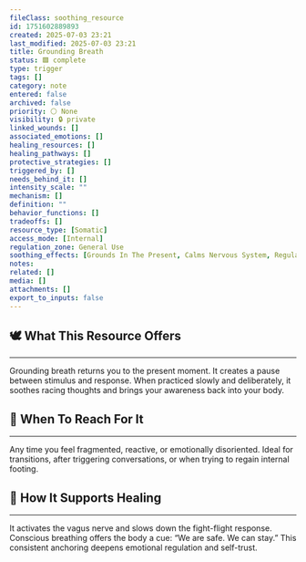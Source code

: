 ```yaml
---
fileClass: soothing_resource
id: 1751602889893
created: 2025-07-03 23:21
last_modified: 2025-07-03 23:21
title: Grounding Breath
status: 🟩 complete
type: trigger
tags: []
category: note
entered: false
archived: false
priority: ⚪ None
visibility: 🔒 private
linked_wounds: []
associated_emotions: []
healing_resources: []
healing_pathways: []
protective_strategies: []
triggered_by: []
needs_behind_it: []
intensity_scale: ""
mechanism: []
definition: ""
behavior_functions: []
tradeoffs: []
resource_type: [Somatic]
access_mode: [Internal]
regulation_zone: General Use
soothing_effects: [Grounds In The Present, Calms Nervous System, Regulates Emotion]
notes: 
related: []
media: []
attachments: []
export_to_inputs: false
---
```


## 🕊️ What This Resource Offers
---
Grounding breath returns you to the present moment. It creates a pause between stimulus and response. When practiced slowly and deliberately, it soothes racing thoughts and brings your awareness back into your body.

## 📍 When To Reach For It
---
Any time you feel fragmented, reactive, or emotionally disoriented. Ideal for transitions, after triggering conversations, or when trying to regain internal footing.

## 🔄 How It Supports Healing
---
It activates the vagus nerve and slows down the fight-flight response. Conscious breathing offers the body a cue: “We are safe. We can stay.” This consistent anchoring deepens emotional regulation and self-trust.

